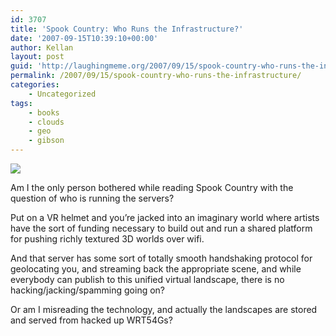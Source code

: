 ```yaml
---
id: 3707
title: 'Spook Country: Who Runs the Infrastructure?'
date: '2007-09-15T10:39:10+00:00'
author: Kellan
layout: post
guid: 'http://laughingmeme.org/2007/09/15/spook-country-who-runs-the-infrastructure/'
permalink: /2007/09/15/spook-country-who-runs-the-infrastructure/
categories:
    - Uncategorized
tags:
    - books
    - clouds
    - geo
    - gibson
---
```


![](http://g-ec2.images-amazon.com/images/I/41cUmZPl9aL._AA240_.jpg)

Am I the only person bothered while reading Spook Country with the question of who is running the servers?

Put on a VR helmet and you’re jacked into an imaginary world where artists have the sort of funding necessary to build out and run a shared platform for pushing richly textured 3D worlds over wifi.

And that server has some sort of totally smooth handshaking protocol for geolocating you, and streaming back the appropriate scene, and while everybody can publish to this unified virtual landscape, there is no hacking/jacking/spamming going on?

Or am I misreading the technology, and actually the landscapes are stored and served from hacked up WRT54Gs?
